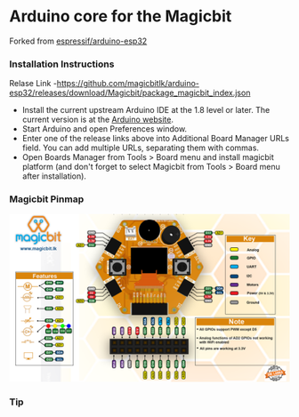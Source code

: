 # Arduino core for the Magicbit
Forked from [espressif/arduino-esp32](https://github.com/espressif/arduino-esp32)

### Installation Instructions
Relase Link -https://github.com/magicbitlk/arduino-esp32/releases/download/Magicbit/package_magicbit_index.json

- Install the current upstream Arduino IDE at the 1.8 level or later. The current version is at the [Arduino website](http://www.arduino.cc/en/main/software).
- Start Arduino and open Preferences window.
- Enter one of the release links above into Additional Board Manager URLs field. You can add multiple URLs, separating them with commas.
- Open Boards Manager from Tools > Board menu and install magicbit platform (and don't forget to select Magicbit from Tools > Board menu after installation).

### Magicbit Pinmap

![Pin Functions](docs/pinout.png)

### Tip


